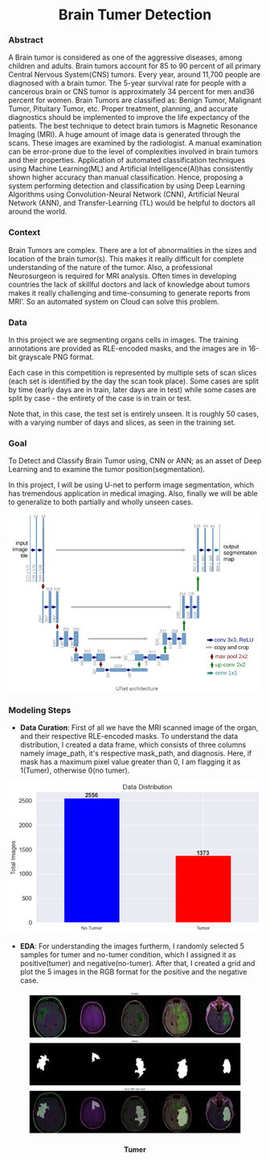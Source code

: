 <h1 align="center">Brain Tumer Detection</h1>

### Abstract
A Brain tumor is considered as one of the aggressive diseases, among children and adults. Brain tumors account for 85 to 90 percent of all primary Central Nervous System(CNS) tumors. Every year, around 11,700 people are diagnosed with a brain tumor. The 5-year survival rate for people with a cancerous brain or CNS tumor is approximately 34 percent for men and36 percent for women. Brain Tumors are classified as: Benign Tumor, Malignant Tumor, Pituitary Tumor, etc. Proper treatment, planning, and accurate diagnostics should be implemented to improve the life expectancy of the patients. The best technique to detect brain tumors is Magnetic Resonance Imaging (MRI). A huge amount of image data is generated through the scans. These images are examined by the radiologist. A manual examination can be error-prone due to the level of complexities involved in brain tumors and their properties.
Application of automated classification techniques using Machine Learning(ML) and Artificial Intelligence(AI)has consistently shown higher accuracy than manual classification. Hence, proposing a system performing detection and classification by using Deep Learning Algorithms using Convolution-Neural Network (CNN), Artificial Neural Network (ANN), and Transfer-Learning (TL) would be helpful to doctors all around the world.

### Context
Brain Tumors are complex. There are a lot of abnormalities in the sizes and location of the brain tumor(s). This makes it really difficult for complete understanding of the nature of the tumor. Also, a professional Neurosurgeon is required for MRI analysis. Often times in developing countries the lack of skillful doctors and lack of knowledge about tumors makes it really challenging and time-consuming to generate reports from MRI’. So an automated system on Cloud can solve this problem.

### Data
In this project we are segmenting organs cells in images. The training annotations are provided as RLE-encoded masks, and the images are in 16-bit grayscale PNG format.

Each case in this competition is represented by multiple sets of scan slices (each set is identified by the day the scan took place). Some cases are split by time (early days are in train, later days are in test) while some cases are split by case - the entirety of the case is in train or test. 

Note that, in this case, the test set is entirely unseen. It is roughly 50 cases, with a varying number of days and slices, as seen in the training set.

### Goal
To Detect and Classify Brain Tumor using, CNN or ANN; as an asset of Deep Learning and to examine the tumor position(segmentation). 

In this project, I will be using U-net to perform image segmentation, which has tremendous application in medical imaging. Also, finally we will be able to generalize to both partially and wholly unseen cases.

![architecture](img/UNET.png)

### Modeling Steps

-  **Data Curation**: First of all we have the MRI scanned image of the organ, and their respective RLE-encoded masks. To understand the data distribution, I created a data frame, which consists of three columns namely image_path, it's respective mask_path, and diagnosis. 
Here, if mask has a maximum pixel value greater than 0, I am flagging it as 1(Tumer), otherwise 0(no tumer).

![Data Distribution](img/data_dist.png)

- **EDA**:  For understanding the images furtherm, I randomly selected 5 samples for tumer and no-tumer condition, which I assigned it as positive(tumer) and negative(no-tumer). 
    After that, I created a grid and plot the 5 images in the RGB format for the positive and the negative case.

<figure>
  <img src="img/tumer.png" alt=".." title="Optional title" />
</figure>

<h4 align="center">Tumer</h4>

